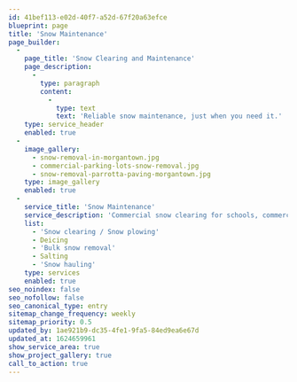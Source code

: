 ```yaml
---
id: 41bef113-e02d-40f7-a52d-67f20a63efce
blueprint: page
title: 'Snow Maintenance'
page_builder:
  -
    page_title: 'Snow Clearing and Maintenance'
    page_description:
      -
        type: paragraph
        content:
          -
            type: text
            text: 'Reliable snow maintenance, just when you need it.'
    type: service_header
    enabled: true
  -
    image_gallery:
      - snow-removal-in-morgantown.jpg
      - commercial-parking-lots-snow-removal.jpg
      - snow-removal-parrotta-paving-morgantown.jpg
    type: image_gallery
    enabled: true
  -
    service_title: 'Snow Maintenance'
    service_description: 'Commercial snow clearing for schools, commercial properties, and residential neighborhoods'
    list:
      - 'Snow clearing / Snow plowing'
      - Deicing
      - 'Bulk snow removal'
      - Salting
      - 'Snow hauling'
    type: services
    enabled: true
seo_noindex: false
seo_nofollow: false
seo_canonical_type: entry
sitemap_change_frequency: weekly
sitemap_priority: 0.5
updated_by: 1ae921b9-dc35-4fe1-9fa5-84ed9ea6e67d
updated_at: 1624659961
show_service_area: true
show_project_gallery: true
call_to_action: true
---
```

